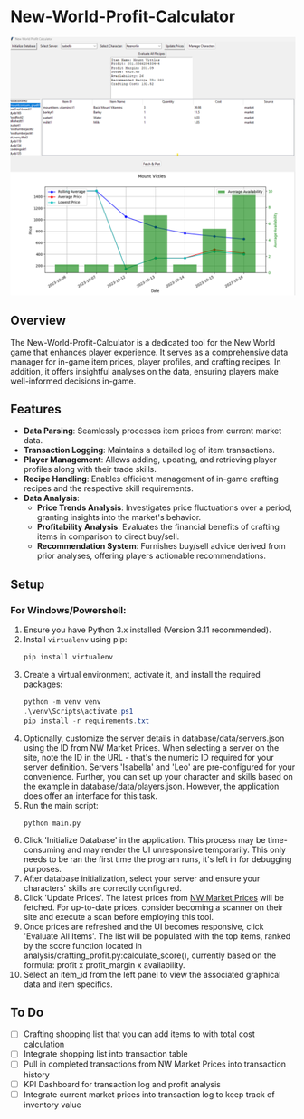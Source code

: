 # New-World-Profit-Calculator

![UI Screenshot](Readme.png)

## Overview
The New-World-Profit-Calculator is a dedicated tool for the New World game that enhances player experience. It serves as a comprehensive data manager for in-game item prices, player profiles, and crafting recipes. In addition, it offers insightful analyses on the data, ensuring players make well-informed decisions in-game.

## Features
- **Data Parsing**: Seamlessly processes item prices from current market data.
- **Transaction Logging**: Maintains a detailed log of item transactions.
- **Player Management**: Allows adding, updating, and retrieving player profiles along with their trade skills.
- **Recipe Handling**: Enables efficient management of in-game crafting recipes and the respective skill requirements.
- **Data Analysis**:
  - **Price Trends Analysis**: Investigates price fluctuations over a period, granting insights into the market's behavior.
  - **Profitability Analysis**: Evaluates the financial benefits of crafting items in comparison to direct buy/sell.
  - **Recommendation System**: Furnishes buy/sell advice derived from prior analyses, offering players actionable recommendations.

## Setup

### For Windows/Powershell:
1. Ensure you have Python 3.x installed (Version 3.11 recommended).
2. Install `virtualenv` using pip:
    ```powershell
    pip install virtualenv
    ```
3. Create a virtual environment, activate it, and install the required packages:
    ```powershell
    python -m venv venv
    .\venv\Scripts\activate.ps1
    pip install -r requirements.txt
    ```
4. Optionally, customize the server details in database/data/servers.json using the ID from NW Market Prices. When selecting a server on the site, note the ID in the URL - that's the numeric ID required for your server definition. Servers 'Isabella' and 'Leo' are pre-configured for your convenience. Further, you can set up your character and skills based on the example in database/data/players.json. However, the application does offer an interface for this task.
5. Run the main script:
    ```
    python main.py
    ```
6. Click 'Initialize Database' in the application. This process may be time-consuming and may render the UI unresponsive temporarily. This only needs to be ran the first time the program runs, it's left in for debugging purposes.
7. After database initialization, select your server and ensure your characters' skills are correctly configured.
8. Click 'Update Prices'. The latest prices from [NW Market Prices](https://nwmarketprices.com/) will be fetched. For up-to-date prices, consider becoming a scanner on their site and execute a scan before employing this tool.
9. Once prices are refreshed and the UI becomes responsive, click 'Evaluate All Items'. The list will be populated with the top items, ranked by the score function located in analysis/crafting_profit.py:calculate_score(), currently based on the formula: profit x profit_margin x availability.
10. Select an item_id from the left panel to view the associated graphical data and item specifics.


## To Do
- [ ] Crafting shopping list that you can add items to with total cost calculation
- [ ] Integrate shopping list into transaction table
- [ ] Pull in completed transactions from NW Market Prices into transaction history
- [ ] KPI Dashboard for transaction log and profit analysis
- [ ] Integrate current market prices into transaction log to keep track of inventory value
